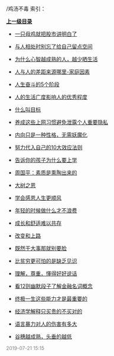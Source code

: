 /鸡汤不毒 索引：


**[上一级目录](/index.md)**

- [一只母鸡就把股市讲明白了](/鸡汤不毒/一只母鸡就把股市讲明白了.md)

- [与人相处时别忘了给自己留点空间](/鸡汤不毒/与人相处时别忘了给自己留点空间.md)

- [为什么心智越成熟的人，越少晒生活](/鸡汤不毒/为什么心智越成熟的人，越少晒生活.md)

- [人与人的差距来源哪里-家庭因素](/鸡汤不毒/人与人的差距来源哪里-家庭因素.md)

- [人生奋斗的5个阶段](/鸡汤不毒/人生奋斗的5个阶段.md)

- [人的生活广度影响人的优秀程度](/鸡汤不毒/人的生活广度影响人的优秀程度.md)

- [什么叫目标](/鸡汤不毒/什么叫目标.md)

- [养成这些上网习惯避免泄露个人重要隐私](/鸡汤不毒/养成这些上网习惯避免泄露个人重要隐私.md)

- [内向只是一种性格，无需妖魔化](/鸡汤不毒/内向只是一种性格，无需妖魔化.md)

- [努力代入自己的10大效应法则](/鸡汤不毒/努力代入自己的10大效应法则.md)

- [告诉你的孩子为什么要上学](/鸡汤不毒/告诉你的孩子为什么要上学.md)

- [周国平：素质是熏陶出来的](/鸡汤不毒/周国平：素质是熏陶出来的.md)

- [大树之恩](/鸡汤不毒/大树之恩.md)

- [学会感恩人生更顺风](/鸡汤不毒/学会感恩人生更顺风.md)

- [年轻的时候做什么才不浪费](/鸡汤不毒/年轻的时候做什么才不浪费.md)

- [成长和舒适难以共存](/鸡汤不毒/成长和舒适难以共存.md)

- [改变和上路](/鸡汤不毒/改变和上路.md)

- [既然干大事那就别要脸](/鸡汤不毒/既然干大事那就别要脸.md)

- [比贫穷更可怕的是缺乏见识](/鸡汤不毒/比贫穷更可怕的是缺乏见识.md)

- [理解，尊重，懂得好好说话](/鸡汤不毒/理解，尊重，懂得好好说话.md)

- [看12则幽默段子了解金融名词概念](/鸡汤不毒/看12则幽默段子了解金融名词概念.md)

- [终极一生这些能力才是最重要的](/鸡汤不毒/终极一生这些能力才是最重要的.md)

- [经济学解释只买贵的不买对的](/鸡汤不毒/经济学解释只买贵的不买对的.md)

- [语言暴力对人的伤害有多大](/鸡汤不毒/语言暴力对人的伤害有多大.md)

- [谷穗越成熟，头垂的越低](/鸡汤不毒/谷穗越成熟，头垂的越低.md)


<font size=2 color='grey'> 2019-07-21 15:15 </font>